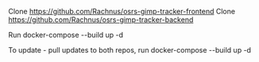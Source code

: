 

Clone https://github.com/Rachnus/osrs-gimp-tracker-frontend
Clone https://github.com/Rachnus/osrs-gimp-tracker-backend

Run docker-compose --build up -d

To update - pull updates to both repos, run docker-compose --build up -d
